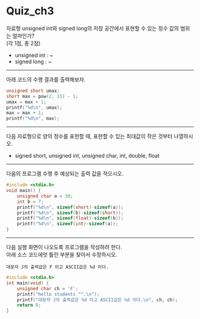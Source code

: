 # Quiz\_ch3

자료형 unsigned int와 signed long의 저장 공간에서 표현할 수 있는 정수 값의 범위는 얼마인가?\
(각 1점, 총 2점)

* unsigned int :                    \~
* signed long :                     \~

***

아래 코드의 수행 결과를 출력해보자.

```c
unsigned short umax;
short max = pow(2, 15) - 1;
umax = max + 1;
printf("%d\n", umax);
max = max + 1;
printf("%d\n", max);
```

***

다음 자료형으로 양의 정수를 표현할 때, 표현할 수 있는 최대값이 작은 것부터 나열하시오.

* signed short, unsigned int, unsigned char, int, double, float

***

다음의 프로그램 수행 후 예상되는 출력 값을 적으시오.

```c
#include <stdio.h>
void main() {
    unsigned char a = 30;
    int b = 7;
    printf("%d\n", sizeof(short)-sizeof(a));
    printf("%d\n", sizeof(b)-sizeof(short));
    printf("%d\n", sizeof(float)-sizeof(b));
    printf("%d\n", sizeof(int)-sizeof(a));
}
```

***

다음 실행 화면이 나오도록 프로그램을 작성하려 한다.\
아래 소스 코드에엇 틀린 부분을 찾아서 수정하시오.

```
대문자 J의 출력값은 F 이고 ASCII값은 %d 이다.
```

```c
#include <stdio.h>
int main(void) {
    unsigned char ch = 'F';
    printf("hello students ^^.\n");
    printf("대문자 J의 출력값은 %d 이고 ASCII값은 %d 이다.\n", ch, ch);
    return 0;
}
```
